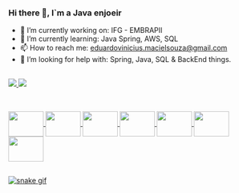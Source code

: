 ### Hi there 👋, I`m a Java enjoeir 
- 🔭 I’m currently working on: IFG - EMBRAPII
- 🌱 I’m currently learning: Java Spring, AWS, SQL
- 📫 How to reach me: eduardovinicius.macielsouza@gmail.com
- 🤔 I’m looking for help with: Spring, Java, SQL & BackEnd things.

##

<div>
<a href= "https://github.com/EduardoViniciusSouza">
<img heigth="180em" src= "https://github-readme-stats.vercel.app/api?username=EduardoViniciusSouza&show_icons=true&theme=radical"/>
</a>
<a href= "https://github.com/EduardoViniciusSouza">
<img heigth="180em" src= "https://github-readme-stats.vercel.app/api/top-langs/?username=EduardoViniciusSouza&layout=compact&langs_count=168theme=radical"/>
</a>    
</div>

## 

<div style="display: inline_block"><br>
  
<a href = "https://devicon.dev/">
<img align="center" height="50" width="70" src="https://cdn.jsdelivr.net/gh/devicons/devicon/icons/c/c-original.svg"/>
  
<a href = "https://devicon.dev/">
<img align="center" height="50" width="70"  src="https://cdn.jsdelivr.net/gh/devicons/devicon/icons/git/git-original.svg" />
  
<a href = "https://devicon.dev/">
<img align="center" height="50" width="70" src="https://cdn.jsdelivr.net/gh/devicons/devicon/icons/intellij/intellij-original.svg" />
  
<a href = "https://devicon.dev/">
<img align="center" height="50" width="70" src="https://cdn.jsdelivr.net/gh/devicons/devicon/icons/java/java-original.svg" />
  
<a href = "https://devicon.dev/">
<img align="center" height="50" width="70" src="https://cdn.jsdelivr.net/gh/devicons/devicon/icons/mongodb/mongodb-original-wordmark.svg"/>
  
<a href = "https://devicon.dev/">
<img align="center" height="50" width="70" src="https://cdn.jsdelivr.net/gh/devicons/devicon/icons/spring/spring-original.svg" />
  
<a href = "https://devicon.dev/">
<img align="center" height="50" width="70" src="https://cdn.jsdelivr.net/gh/devicons/devicon/icons/ubuntu/ubuntu-plain.svg" />   
  
</div>

##

![snake gif](https://github.com/EduardoViniciusSouza/EduardoViniciusSouza/blob/output/github-contribution-grid-snake.svg)

##
